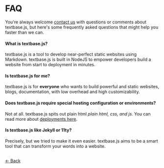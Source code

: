 # FAQ

You're always welcome [contact us](/contact) with questions or comments about textbase.js, but here's some frequently asked questions that might help you faster than we can.

#### What is textbase.js?

textbase.js is a tool to develop near-perfect static websites using Markdown. textbase.js is built in NodeJS to empower developers build a website from start to deployment in minutes.

#### Is textbase.js for me?

textbase.js is for **everyone** who wants to build powerful and static websites, blogs, documentation, with low overhead and high customizability.

#### Does textbase.js require special hosting configuration or environments?

Not at all. textbase.js spits out plain html _plain html, css, and js_. You can read more about [deployments here](/docs/deploy).

#### Is textbase.js like Jekyll or 11ty?

Precisely, but we tried to make it even easier. textbase.js aims to be a smart tool that can transform your words into a website.

<br/> [&larr; Back](/docs)
